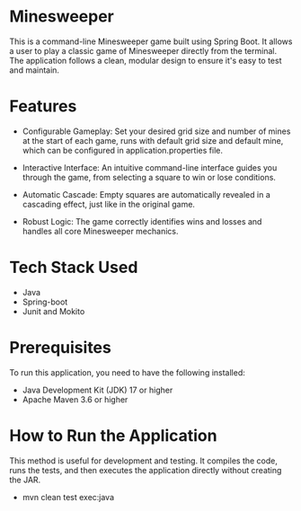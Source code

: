 # Minesweeper
This is a command-line Minesweeper game built using Spring Boot. It allows a user to play a classic game of Minesweeper directly from the terminal. The application follows a clean, modular design to ensure it's easy to test and maintain.


# Features
 * Configurable Gameplay: Set your desired grid size and number of mines at the start of each game, runs with default grid size and default mine, which can be configured in application.properties file.

 * Interactive Interface: An intuitive command-line interface guides you through the game, from selecting a square to win or lose conditions.

 * Automatic Cascade: Empty squares are automatically revealed in a cascading effect, just like in the original game.

 * Robust Logic: The game correctly identifies wins and losses and handles all core Minesweeper mechanics.

# Tech Stack Used
 * Java
 * Spring-boot
 * Junit and Mokito
   
# Prerequisites
To run this application, you need to have the following installed:

  * Java Development Kit (JDK) 17 or higher
  * Apache Maven 3.6 or higher

 # How to Run the Application
This method is useful for development and testing. It compiles the code, runs the tests, and then executes the application directly without creating the JAR.
 
  * mvn clean test exec:java
